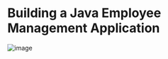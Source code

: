 # Building a Java Employee Management Application
![image](https://github.com/user-attachments/assets/7053a5e2-9625-4f35-810c-c16e22c224df)
